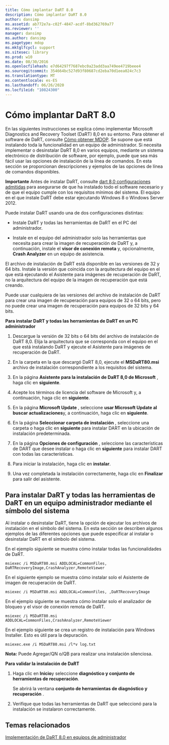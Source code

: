 ```yaml
---
title: Cómo implantar DaRT 8.0
description: Cómo implantar DaRT 8.0
author: dansimp
ms.assetid: ab772e7a-c02f-4847-acdf-8bd362769a77
ms.reviewer: ''
manager: dansimp
ms.author: dansimp
ms.pagetype: mdop
ms.mktglfcycl: support
ms.sitesec: library
ms.prod: w10
ms.date: 08/30/2016
ms.openlocfilehash: e7d64297f7687ebc0a23add3aa749ee4719beee4
ms.sourcegitcommit: 354664bc527d93f80687cd2eba70d1eea024c7c3
ms.translationtype: MT
ms.contentlocale: es-ES
ms.lasthandoff: 06/26/2020
ms.locfileid: "10824300"
---
```

# Cómo implantar DaRT 8.0


En las siguientes instrucciones se explica cómo implementar Microsoft Diagnostics and Recovery Toolset (DaRT) 8,0 en su entorno. Para obtener el software de DaRT, consulte [Cómo obtener MDOP](https://go.microsoft.com/fwlink/?LinkId=322049). Se supone que está instalando toda la funcionalidad en un equipo de administrador. Si necesita implementar o desinstalar DaRT 8,0 en varios equipos, mediante un sistema electrónico de distribución de software, por ejemplo, puede que sea más fácil usar las opciones de instalación de la línea de comandos. En esta sección se proporcionan descripciones y ejemplos de las opciones de línea de comandos disponibles.

**Importante**  Antes de instalar DaRT, consulte [dart 8,0 configuraciones admitidas](dart-80-supported-configurations-dart-8.md) para asegurarse de que ha instalado todo el software necesario y de que el equipo cumple con los requisitos mínimos del sistema. El equipo en el que instale DaRT debe estar ejecutando Windows 8 o Windows Server 2012.

 

Puede instalar DaRT usando una de dos configuraciones distintas:

-   Instale DaRT y todas las herramientas de DaRT en el PC del administrador.

-   Instale en el equipo del administrador solo las herramientas que necesita para crear la imagen de recuperación de DaRT y, a continuación, instale el **visor de conexión remota** y, opcionalmente, **Crash Analyzer** en un equipo de asistencia.

El archivo de instalación de DaRT está disponible en las versiones de 32 y 64 bits. Instale la versión que coincida con la arquitectura del equipo en el que está ejecutando el Asistente para imágenes de recuperación de DaRT, no la arquitectura del equipo de la imagen de recuperación que está creando.

Puede usar cualquiera de las versiones del archivo de instalación de DaRT para crear una imagen de recuperación para equipos de 32 o 64 bits, pero no puede crear una imagen de recuperación para equipos de 32 bits y 64 bits.

**Para instalar DaRT y todas las herramientas de DaRT en un PC administrador**

1.  Descargue la versión de 32 bits o 64 bits del archivo de instalación de DaRT 8,0. Elija la arquitectura que se corresponda con el equipo en el que está instalando DaRT y ejecute el Asistente para imágenes de recuperación de DaRT.

2.  En la carpeta en la que descargó DaRT 8,0, ejecute el **MSDaRT80.msi** archivo de instalación correspondiente a los requisitos del sistema.

3.  En la página **Asistente para la instalación de DaRT 8,0 de Microsoft** , haga clic en **siguiente**.

4.  Acepte los términos de licencia del software de Microsoft y, a continuación, haga clic en **siguiente**.

5.  En la página **Microsoft Update** , seleccione **usar Microsoft Update al buscar actualizaciones**y, a continuación, haga clic en **siguiente**.

6.  En la página **Seleccionar carpeta de instalación** , seleccione una carpeta o haga clic en **siguiente** para instalar DART en la ubicación de instalación predeterminada.

7.  En la página **Opciones de configuración** , seleccione las características de DART que desee instalar o haga clic en **siguiente** para instalar DART con todas las características.

8.  Para iniciar la instalación, haga clic en **instalar**.

9.  Una vez completada la instalación correctamente, haga clic en **Finalizar** para salir del asistente.

## Para instalar DaRT y todas las herramientas de DaRT en un equipo administrador mediante el símbolo del sistema


Al instalar o desinstalar DaRT, tiene la opción de ejecutar los archivos de instalación en el símbolo del sistema. En esta sección se describen algunos ejemplos de las diferentes opciones que puede especificar al instalar o desinstalar DaRT en el símbolo del sistema.

En el ejemplo siguiente se muestra cómo instalar todas las funcionalidades de DaRT.

``` syntax
msiexec /i MSDaRT80.msi ADDLOCAL=CommonFiles, DaRTRecoveryImage,CrashAnalyzer,RemoteViewer 
```

En el siguiente ejemplo se muestra cómo instalar solo el Asistente de imagen de recuperación de DaRT.

``` syntax
msiexec /i MSDaRT80.msi ADDLOCAL=CommonFiles, ,DaRTRecoveryImage
```

En el ejemplo siguiente se muestra cómo instalar solo el analizador de bloqueo y el visor de conexión remota de DaRT.

``` syntax
msiexec /i MSDaRT80.msi ADDLOCAL=CommonFiles,CrashAnalyzer,RemoteViewer 
```

En el ejemplo siguiente se crea un registro de instalación para Windows Installer. Esto es útil para la depuración.

``` syntax
msiexec.exe /i MSDaRT80.msi /l*v log.txt 
```

**Nota:**  Puede Agregar/QN o/QB para realizar una instalación silenciosa.

 

**Para validar la instalación de DaRT**

1.  Haga clic en **Inicio**y seleccione **diagnóstico y conjunto de herramientas de recuperación**.

    Se abrirá la ventana **conjunto de herramientas de diagnóstico y recuperación** .

2.  Verifique que todas las herramientas de DaRT que seleccionó para la instalación se instalaron correctamente.

## Temas relacionados


[Implementación de DaRT 8.0 en equipos de administrador](deploying-dart-80-to-administrator-computers-dart-8.md)

 

 





